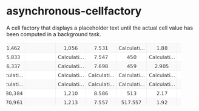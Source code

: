 # asynchronous-cellfactory
A cell factory that displays a placeholder text until the actual cell value has been computed in a background task.

![image](calculating.png)